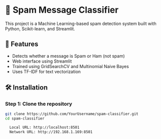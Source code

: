 # 📧 Spam Message Classifier

This project is a Machine Learning-based spam detection system built with Python, Scikit-learn, and Streamlit.

## 🚀 Features

- Detects whether a message is Spam or Ham (not spam)
- Web interface using Streamlit
- Trained using GridSearchCV and Multinomial Naive Bayes
- Uses TF-IDF for text vectorization

## 🛠️ Installation

### Step 1: Clone the repository

```bash
git clone https://github.com/YourUsername/spam-classifier.git
cd spam-classifier

  Local URL: http://localhost:8501
  Network URL: http://192.168.1.169:8501
